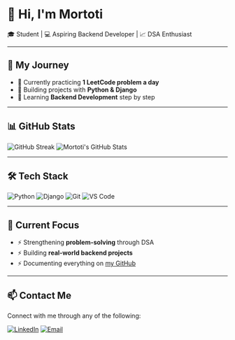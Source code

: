 # 👋 Hi, I'm Mortoti

🎓 Student | 💻 Aspiring Backend Developer | 📈 DSA Enthusiast  

---

## 🚀 My Journey
- 🔹 Currently practicing **1 LeetCode problem a day**  
- 🔹 Building projects with **Python & Django**  
- 🔹 Learning **Backend Development** step by step  

---

## 📊 GitHub Stats

![GitHub Streak](https://streak-stats.demolab.com?user=Mortoti&theme=dark&hide_border=true)
![Mortoti's GitHub Stats](https://github-readme-stats.vercel.app/api?username=Mortoti&show_icons=true&theme=dark&hide_border=true)

---

## 🛠️ Tech Stack
![Python](https://img.shields.io/badge/Python-3.11-blue?logo=python)
![Django](https://img.shields.io/badge/Django-Framework-green?logo=django)
![Git](https://img.shields.io/badge/Git-VersionControl-orange?logo=git)
![VS Code](https://img.shields.io/badge/VSCode-Editor-blue?logo=visualstudiocode)

---

## 📌 Current Focus
- ⚡ Strengthening **problem-solving** through DSA  
- ⚡ Building **real-world backend projects**  
- ⚡ Documenting everything on [my GitHub](https://github.com/Mortoti)

---

## 📫 Contact Me

Connect with me through any of the following:

[![LinkedIn](https://img.shields.io/badge/LinkedIn-Mortoti-blue?style=for-the-badge&logo=linkedin)](https://www.linkedin.com/in/mortoti)
[![Email](https://img.shields.io/badge/Email-mortoti.dev@gmail.com-red?style=for-the-badge&logo=gmail)](mailto:mortoti.dev@gmail.com)


